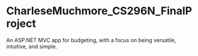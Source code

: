 # CharleseMuchmore_CS296N_FinalProject
An ASP.NET MVC app for budgeting, with a focus on being versatile, intuitive, and simple.
